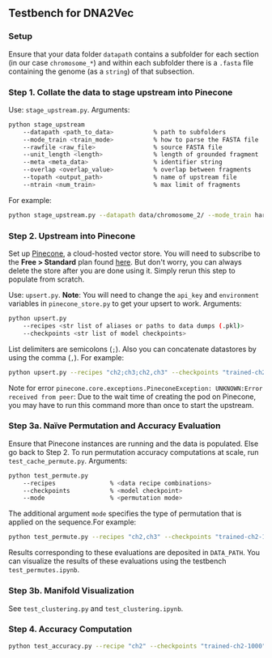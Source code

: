 ## Testbench for DNA2Vec


### Setup
Ensure that your data folder `datapath` contains a subfolder for each section (in our case `chromosome_*`) and within each subfolder there is a `.fasta` file containing the genome (as a `string`) of that subsection.

### Step 1. Collate the data to stage upstream into Pinecone
Use: `stage_upstream.py`. Arguments:
```bash
python stage_upstream 
    --datapath <path_to_data>           % path to subfolders
    --mode_train <train_mode>           % how to parse the FASTA file
    --rawfile <raw_file>                % source FASTA file
    --unit_length <length>              % length of grounded fragment
    --meta <meta_data>                  % identifier string
    --overlap <overlap_value>           % overlap between fragments
    --topath <output_path>              % name of upstream file
    --ntrain <num_train>                % max limit of fragments

```

For example:
```bash
python stage_upstream.py --datapath data/chromosome_2/ --mode_train hard_serialized --rawfile NC_000002.fasta --unit_length 1000 --meta CH2 --overlap 200 --topath floodfill.pkl --ntrain 500000
```



### Step 2. Upstream into Pinecone
Set up [Pinecone](https://app.pinecone.io/organizations/-NUbbjSKn59kR22U_SS6/settings/projects), a cloud-hosted vector store. You will need to subscribe to the **Free > Standard** plan found [here](https://app.pinecone.io/organizations/-NUbbjSKn59kR22U_SS6/settings/billing/plans). But don't worry, you can always delete the store after you are done using it. Simply rerun this step to populate from scratch.

Use: `upsert.py`. **Note**: You will need to change the `api_key` and `environment` variables in `pinecone_store.py` to get your upsert to work. Arguments:
```bash
python upsert.py 
    --recipes <str list of aliases or paths to data dumps (.pkl)> 
    --checkpoints <str list of model checkpoints>
```
List delimiters are semicolons (`;`). Also you can concatenate datastores by using the comma (`,`).
For example:
```bash
python upsert.py --recipes "ch2;ch3;ch2,ch3" --checkpoints "trained-ch2-1000"
```
Note for error `pinecone.core.exceptions.PineconeException: UNKNOWN:Error received from peer`: Due to the wait time of creating the pod on Pinecone, you may have to run this command more than once to start the upstream.

### Step 3a. Naïve Permutation and Accuracy Evaluation

Ensure that Pinecone instances are running and the data is populated. Else go back to Step 2. To run permutation accuracy computations at scale, run `test_cache_permute.py`. Arguments:
```bash
python test_permute.py 
    --recipes               % <data recipe combinations>
    --checkpoints           % <model checkpoint>
    --mode                  % <permutation mode>
```
The additional argument `mode` specifies the type of permutation that is applied on the sequence.For example:
```bash
python test_permute.py --recipes "ch2,ch3" --checkpoints "trained-ch2-1000" --mode "random_sub"
```

Results corresponding to these evaluations are deposited in `DATA_PATH`. You can visualize the results of these evaluations using the testbench `test_permutes.ipynb`.

### Step 3b. Manifold Visualization
See `test_clustering.py` and `test_clustering.ipynb`.


### Step 4. Accuracy Computation
```bash
python test_accuracy.py --recipe "ch2" --checkpoints "trained-ch2-1000" --test 1000 --topk 20 --system "MSv3"
```


